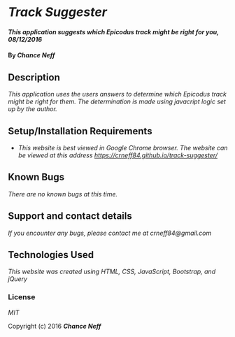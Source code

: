 # _Track Suggester_

#### _This application suggests which Epicodus track might be right for you, 08/12/2016_

#### By _Chance Neff_

## Description

_This application uses the users answers to determine which Epicodus track might be right for them. The determination is made using javacript logic set up by the author._

## Setup/Installation Requirements

* _This website is best viewed in Google Chrome browser. The website can be viewed at this address https://crneff84.github.io/track-suggester/_

## Known Bugs

_There are no known bugs at this time._

## Support and contact details

_If you encounter any bugs, please contact me at crneff84@gmail.com_

## Technologies Used

_This website was created using HTML, CSS, JavaScript, Bootstrap, and jQuery_

### License

*MIT*

Copyright (c) 2016 **_Chance Neff_**
